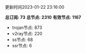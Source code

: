 更新时间2023-01-22 23:16:00

**总订阅: 73**
**总节点: 2310**
**有效节点: 1167**
- trojan节点: 873
- v2ray节点: 220
- ss节点: 68
- ssr节点: 6
